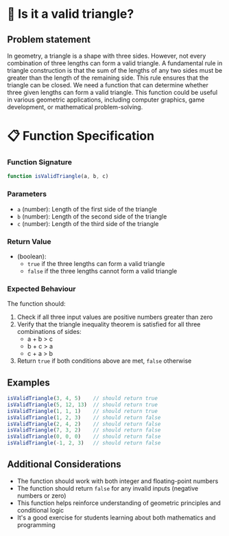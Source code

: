 # 📐 Is it a valid triangle?

## Problem statement

In geometry, a triangle is a shape with three sides. However, not every combination of three lengths can form a valid triangle. A fundamental rule in triangle construction is that the sum of the lengths of any two sides must be greater than the length of the remaining side. This rule ensures that the triangle can be closed. We need a function that can determine whether three given lengths can form a valid triangle. This function could be useful in various geometric applications, including computer graphics, game development, or mathematical problem-solving.

# 📋 Function Specification

### Function Signature
```javascript
function isValidTriangle(a, b, c)
```

### Parameters
- `a` (number): Length of the first side of the triangle
- `b` (number): Length of the second side of the triangle
- `c` (number): Length of the third side of the triangle

### Return Value
- (boolean): 
  - `true` if the three lengths can form a valid triangle
  - `false` if the three lengths cannot form a valid triangle

### Expected Behaviour
The function should:

1. Check if all three input values are positive numbers greater than zero
2. Verify that the triangle inequality theorem is satisfied for all three combinations of sides:
   - a + b > c
   - b + c > a
   - c + a > b
3. Return `true` if both conditions above are met, `false` otherwise

## Examples
```javascript
isValidTriangle(3, 4, 5)    // should return true
isValidTriangle(5, 12, 13)  // should return true
isValidTriangle(1, 1, 1)    // should return true
isValidTriangle(1, 2, 3)    // should return false
isValidTriangle(2, 4, 2)    // should return false
isValidTriangle(7, 3, 2)    // should return false
isValidTriangle(0, 0, 0)    // should return false
isValidTriangle(-1, 2, 3)   // should return false
```

## Additional Considerations
- The function should work with both integer and floating-point numbers
- The function should return `false` for any invalid inputs (negative numbers or zero)
- This function helps reinforce understanding of geometric principles and conditional logic
- It's a good exercise for students learning about both mathematics and programming